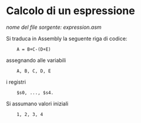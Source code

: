 # Calcolo di un espressione

*nome del file sorgente: expression.asm*

Si traduca in Assembly la seguente riga di codice:

		A = B+C-(D+E)

assegnando alle variabili 

		A, B, C, D, E

i registri 

		$s0, ..., $s4.

Si assumano valori iniziali 

		1, 2, 3, 4

